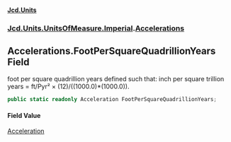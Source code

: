 #### [Jcd.Units](index 'index')
### [Jcd.Units.UnitsOfMeasure.Imperial](Jcd.Units.UnitsOfMeasure.Imperial 'Jcd.Units.UnitsOfMeasure.Imperial').[Accelerations](Accelerations 'Jcd.Units.UnitsOfMeasure.Imperial.Accelerations')

## Accelerations.FootPerSquareQuadrillionYears Field

foot per square quadrillion years defined such that: inch per square trillion years = ft/Pyr² ×
(12)/((1000.0)*(1000.0)).

```csharp
public static readonly Acceleration FootPerSquareQuadrillionYears;
```

#### Field Value
[Acceleration](Acceleration 'Jcd.Units.UnitTypes.Acceleration')